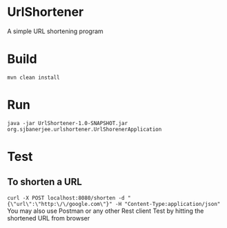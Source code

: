 # UrlShortener
A simple URL shortening program

# Build
```mvn clean install```

# Run
`java -jar UrlShortener-1.0-SNAPSHOT.jar org.sjbanerjee.urlshortener.UrlShorenerApplication`

# Test
## To shorten a URL
``curl -X POST localhost:8080/shorten -d "{\"url\":\"http:\/\/google.com\"}" -H "Content-Type:application/json"``
You may also use Postman or any other Rest client
Test by hitting the shortened URL from browser
